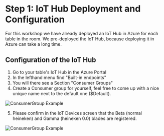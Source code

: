 # Step 1: IoT Hub Deployment and Configuration

For this workshop we have already deployed an IoT Hub in Azure for each table in the room. We pre-deployed the IoT Hub, because deploying it in Azure can take a long time.

## Configuration of the IoT Hub

1. Go to your table's IoT Hub in the Azure Portal
2. In the lefthand menu find "Built-in endpoints"
3. You will there see a Section "Consumer Groups"
4. Create a Consumer group for yourself, feel free to come up with a nice unique name next to the default one ($Default).

![ConsumerGroup Example](https://github.com/schubergphilis/tweakers_iot_workshop/blob/master/Reporting/img/iothub_consumer_groups.jpg)

5. Please confirm in the IoT Devices screen that the Beta (normal heineken) and Gamma (heineken 0.0) blades are registered.

![ConsumerGroup Example](https://github.com/schubergphilis/tweakers_iot_workshop/blob/master/Reporting/img/iothub_devices.jpg)
